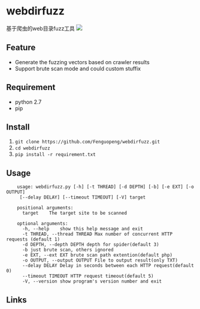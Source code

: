 # webdirfuzz
基于爬虫的web目录fuzz工具
![](https://ws1.sinaimg.cn/large/9b7c67c1ly1fdfoqhqtz7j20o90gfq3w)
## Feature
- Generate the fuzzing vectors based on crawler results
- Support brute scan mode and could custom stuffix

## Requirement
- python 2.7
- pip

## Install
1. `git clone https://github.com/Fenguopeng/webdirfuzz.git`
2. `cd webdirfuzz`
3. `pip install -r requirement.txt`


## Usage

```
    usage: webdirfuzz.py [-h] [-t THREAD] [-d DEPTH] [-b] [-e EXT] [-o OUTPUT]
     [--delay DELAY] [--timeout TIMEOUT] [-V] target
    
    positional arguments:
      target	The target site to be scanned
    
    optional arguments:
      -h, --help	show this help message and exit
      -t THREAD, --thread THREAD Max number of concurrent HTTP requests (default 1)
      -d DEPTH, --depth DEPTH depth for spider(default 3)
      -b just brute scan, others ignored
      -e EXT, --ext EXT brute scan path extention(default php)
      -o OUTPUT, --output OUTPUT File to output result(only TXT)
      --delay DELAY Delay in seconds between each HTTP request(default 0)
      --timeout TIMEOUT HTTP request timeout(default 5)
      -V, --version show program's version number and exit
```    
## Links

